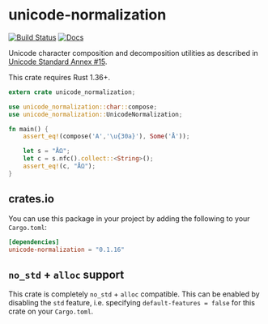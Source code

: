 # unicode-normalization

[![Build Status](https://travis-ci.org/unicode-rs/unicode-normalization.svg)](https://travis-ci.org/unicode-rs/unicode-normalization)
[![Docs](https://docs.rs/unicode-normalization/badge.svg)](https://docs.rs/unicode-normalization/)

Unicode character composition and decomposition utilities
as described in
[Unicode Standard Annex #15](http://www.unicode.org/reports/tr15/).

This crate requires Rust 1.36+.

```rust
extern crate unicode_normalization;

use unicode_normalization::char::compose;
use unicode_normalization::UnicodeNormalization;

fn main() {
    assert_eq!(compose('A','\u{30a}'), Some('Å'));

    let s = "ÅΩ";
    let c = s.nfc().collect::<String>();
    assert_eq!(c, "ÅΩ");
}
```

## crates.io

You can use this package in your project by adding the following
to your `Cargo.toml`:

```toml
[dependencies]
unicode-normalization = "0.1.16"
```

## `no_std` + `alloc` support

This crate is completely `no_std` + `alloc` compatible. This can be enabled by disabling the `std` feature, i.e. specifying `default-features = false` for this crate on your `Cargo.toml`.
